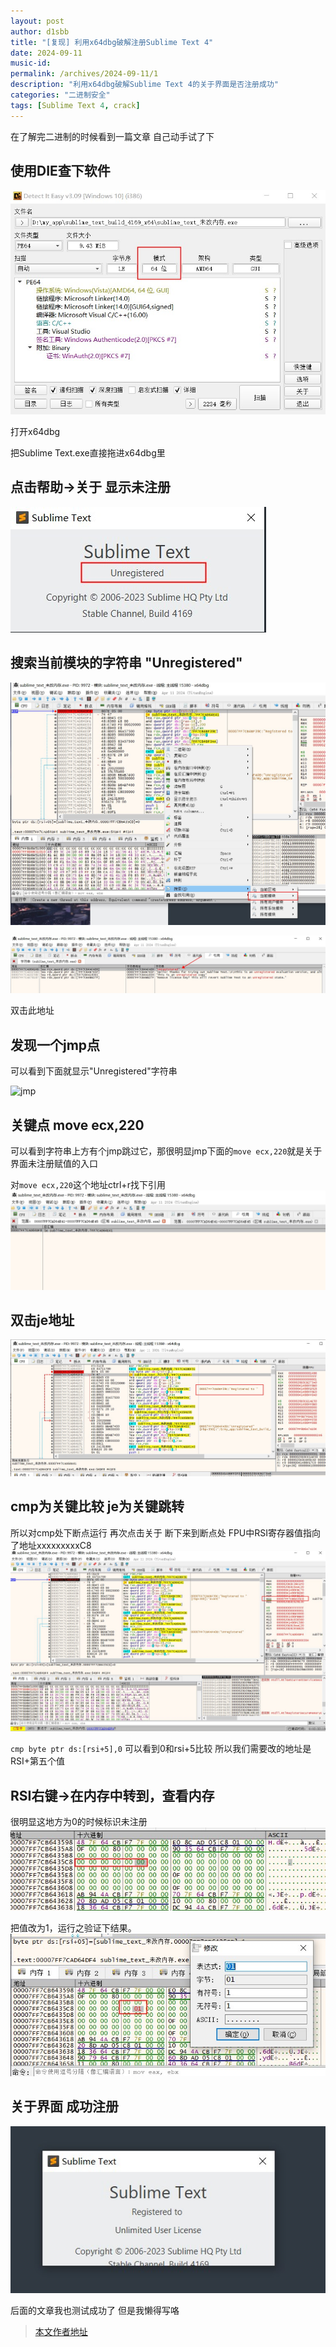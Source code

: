 ```yaml
---
layout: post
author: d1sbb
title: "[复现] 利用x64dbg破解注册Sublime Text 4"
date: 2024-09-11
music-id: 
permalink: /archives/2024-09-11/1
description: "利用x64dbg破解Sublime Text 4的关于界面是否注册成功"
categories: "二进制安全"
tags: [Sublime Text 4, crack]
---
```


在了解完二进制的时候看到一篇文章 自己动手试了下

## 使用DIE查下软件
![64bit](/assets/pic/SublimetextCrack/1查64位.jpg)

打开x64dbg

把Sublime Text.exe直接拖进x64dbg里
## 点击帮助->关于 显示未注册
![Unregistered](/assets/pic/SublimetextCrack/1.2关于未注册.jpg)
## 搜索当前模块的字符串 "Unregistered"
![search](/assets/pic/SublimetextCrack/2当前模块搜索字符串.jpg)

![search2](/assets/pic/SublimetextCrack/3搜索字符串Unregistered.jpg)

双击此地址
## 发现一个jmp点
可以看到下面就显示"Unregistered"字符串

![jmp](/assets/pic/SublimetextCrack/4jmp点.jpg)

## 关键点 move ecx,220
可以看到字符串上方有个jmp跳过它，那很明显jmp下面的`move ecx,220`就是关于界面未注册赋值的入口

对`move ecx,220`这个地址ctrl+r找下引用
![ecx220](/assets/pic/SublimetextCrack/5对ecx220找引用.jpg)

## 双击je地址
![ikun](/assets/pic/SublimetextCrack/6对ecx220找引用后双击.jpg)

## cmp为关键比较 je为关键跳转
所以对cmp处下断点运行 再次点击关于 断下来到断点处 FPU中RSI寄存器值指向了地址xxxxxxxxxC8
![cmp](/assets/pic/SublimetextCrack/7cmp断点.jpg)

`cmp byte ptr ds:[rsi+5],0`
可以看到0和rsi+5比较 所以我们需要改的地址是RSI+第五个值
## RSI右键->在内存中转到，查看内存
很明显这地方为0的时候标识未注册
![RSI+5](/assets/pic/SublimetextCrack/8RSI内存中转到是和RSI+5比较.jpg)

把值改为1，运行之验证下结果。
![RSI+5](/assets/pic/SublimetextCrack/9RSI内存中转到修改为1.jpg)
## 关于界面 成功注册
![success](/assets/pic/SublimetextCrack/10关于界面成功显示注册.jpg)

后面的文章我也测试成功了 但是我懒得写咯

> [本文作者地址](https://www.52pojie.cn/forum.php?mod=viewthread&tid=1468154&extra=&highlight=sublime&page=1)